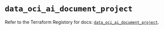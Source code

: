 # `data_oci_ai_document_project`

Refer to the Terraform Registory for docs: [`data_oci_ai_document_project`](https://registry.terraform.io/providers/oracle/oci/6.18.0/docs/data-sources/ai_document_project).
